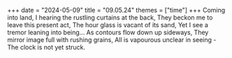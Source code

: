 +++
date = "2024-05-09"
title = "09.05.24"
themes = ["time"]
+++
Coming into land,
I hearing the rustling curtains at the back,
They beckon me to leave this present act,
The hour glass is vacant of its sand,
Yet I see a tremor leaning into being...
As contours flow down up sideways,
They mirror image full with rushing grains,
All is vapourous unclear in seeing -
The clock is not yet struck.
